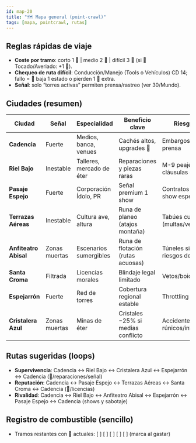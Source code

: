 ```yaml
---
id: map-20
title: "🗺️ Mapa general (point-crawl)"
tags: [mapa, pointcrawl, rutas]
---
```


## Reglas rápidas de viaje
- **Coste por tramo**: corto 1 💎 | medio 2 💎 | difícil 3 💎 (si 🚌 Tocado/Averiado: +1 💎).
- **Chequeo de ruta difícil**: Conducción/Manejo (Tools o Vehículos) CD 14; fallo = 🚌 baja 1 estado o pierden 1 💎 extra.
- **Señal**: solo “torres activas” permiten prensa/rastreo (ver 30/Mundo).

## Ciudades (resumen)
| Ciudad            | Señal       | Especialidad                   | Beneficio clave                   | Riesgo típico                       |
|---                |---          |---                             |---                                |---                                  |
| **Cadencia**      | Fuerte      | Medios, banca, venues          | Cachés altos, upgrades 🚌          | Embargos/ruedas de prensa           |
| **Riel Bajo**     | Inestable   | Talleres, mercado de éter      | Reparaciones y piezas raras        | M-9 peajes, cláusulas ocultas       |
| **Pasaje Espejo** | Fuerte      | Corporación Ídolo, PR          | Señal premium 1 show               | Contratos trampa, show espejo       |
| **Terrazas Aéreas**| Inestable  | Cultura ave, altura            | Runa de planeo (atajos montaña)    | Tabúes culturales (multas/vetos)    |
| **Anfiteatro Abisal**| Zonas muertas| Escenarios sumergibles      | Runa de flotación (rutas acuosas)  | Túneles sin señal, riesgos de agua  |
| **Santa Croma**   | Filtrada    | Licencias morales              | Blindaje legal limitado            | Vetos/boicots                       |
| **Espejarrón**    | Fuerte      | Red de torres                  | Cobertura regional estable         | Throttling selectivo                |
| **Cristalera Azul**| Zonas muertas| Minas de éter                | Cristales −25% si medias conflicto | Accidentes rúnicos/interferencias   |

## Rutas sugeridas (loops)
- **Supervivencia**: Cadencia ↔ Riel Bajo ↔ Cristalera Azul ↔ Espejarrón ↔ Cadencia (💎/reparaciones/señal)
- **Reputación**: Cadencia ↔ Pasaje Espejo ↔ Terrazas Aéreas ↔ Santa Croma ↔ Cadencia (🔔/licencias)
- **Rivalidad**: Cadencia ↔ Riel Bajo ↔ Anfiteatro Abisal ↔ Espejarrón ↔ Pasaje Espejo ↔ Cadencia (shows y sabotaje)

## Registro de combustible (sencillo)
- Tramos restantes con 💎 actuales: [  ] [  ] [  ] [  ] [  ]  (marca al gastar)